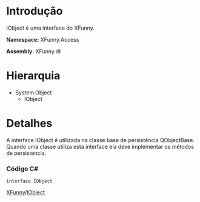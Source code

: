 # Introdução #

IObject é uma interface do XFunny.

**Namespace:** XFunny.Access

**Assembly:** XFunny.dll

# Hierarquia #

<a href='Hidden comment: * System.Object'></a>
  * System.Object
    * IObject

# Detalhes #

A interface IObject é utilizada na classe base de persistência QObjectBase. Quando uma classe utiliza esta interface ela deve implementar os métodos de persistencia.

### Código C# ###
```
interface IObject
```

[XFunny](XFunny.md)/[IObject](IObject.md)

